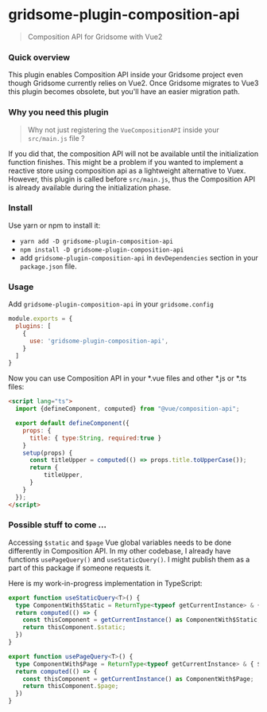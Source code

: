 # gridsome-plugin-composition-api

> Composition API for Gridsome with Vue2

### Quick overview

This plugin enables Composition API inside your Gridsome project even though Gridsome currently relies on Vue2.
Once Gridsome migrates to Vue3 this plugin becomes obsolete, but you'll have an easier migration path.

### Why you need this plugin

> Why not just registering the `VueCompositionAPI` inside your `src/main.js` file ?

If you did that, the composition API will not be available until the initialization function finishes.
This might be a problem if you wanted to implement a reactive store using composition api as a lightweight alternative to Vuex.
However, this plugin is called before `src/main.js`, thus the Composition API is already available during the initialization phase.

### Install

Use yarn or npm to install it:

* `yarn add -D gridsome-plugin-composition-api`
* `npm install -D gridsome-plugin-composition-api`
* add `gridsome-plugin-composition-api` in `devDependencies` section in your `package.json` file.

### Usage

Add `gridsome-plugin-composition-api` in your `gridsome.config`

```javascript
module.exports = {
  plugins: [
    {
      use: 'gridsome-plugin-composition-api',
    }
  ]
}
```

Now you can use Composition API in your *.vue files and other *.js or *.ts files:
```html
<script lang="ts">
  import {defineComponent, computed} from "@vue/composition-api";

  export default defineComponent({
    props: {
      title: { type:String, required:true }
    }     
    setup(props) {
      const titleUpper = computed(() => props.title.toUpperCase());
      return {
          titleUpper,
      }
    }
  });
</script>
```

### Possible stuff to come ...

Accessing `$static` and `$page` Vue global variables needs to be done differently in Composition API.
In my other codebase, I already have functions `usePageQuery()` and `useStaticQuery()`.
I might publish them as a part of this package if someone requests it.

Here is my work-in-progress implementation in TypeScript:

```typescript
export function useStaticQuery<T>() {
  type ComponentWith$Static = ReturnType<typeof getCurrentInstance> & { $static: T };
  return computed(() => {
    const thisComponent = getCurrentInstance() as ComponentWith$Static;
    return thisComponent.$static;
  })
}

export function usePageQuery<T>() {
  type ComponentWith$Page = ReturnType<typeof getCurrentInstance> & { $page: T };
  return computed(() => {
    const thisComponent = getCurrentInstance() as ComponentWith$Page;
    return thisComponent.$page;
  })
}
```
